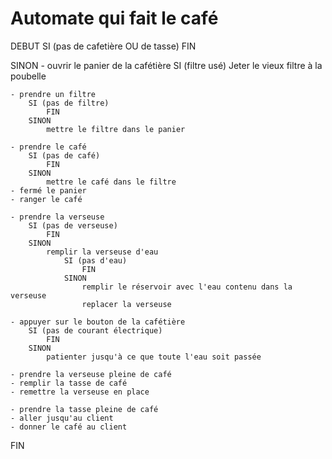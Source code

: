# Automate qui fait le café

DEBUT
SI (pas de cafetière OU de tasse)
    FIN

SINON
    - ouvrir le panier de la cafétière
        SI (filtre usé)
            Jeter le vieux filtre à la poubelle

    - prendre un filtre
        SI (pas de filtre)
            FIN
        SINON   
            mettre le filtre dans le panier

    - prendre le café
        SI (pas de café)
            FIN
        SINON
            mettre le café dans le filtre
    - fermé le panier
    - ranger le café

    - prendre la verseuse
        SI (pas de verseuse)
            FIN
        SINON
            remplir la verseuse d'eau
                SI (pas d'eau)
                    FIN
                SINON
                    remplir le réservoir avec l'eau contenu dans la verseuse
                    replacer la verseuse

    - appuyer sur le bouton de la cafétière
        SI (pas de courant électrique)
            FIN
        SINON
            patienter jusqu'à ce que toute l'eau soit passée
    
    - prendre la verseuse pleine de café
    - remplir la tasse de café
    - remettre la verseuse en place
   
    - prendre la tasse pleine de café
    - aller jusqu'au client
    - donner le café au client      

FIN